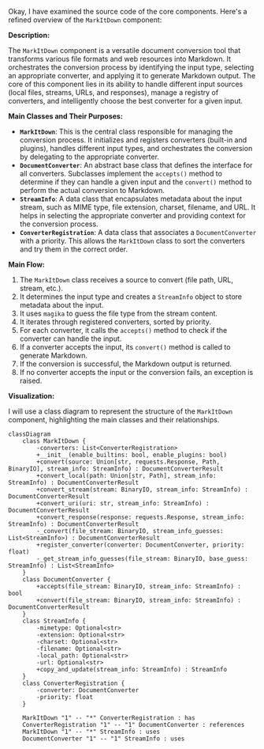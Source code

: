 Okay, I have examined the source code of the core components. Here's a refined overview of the `MarkItDown` component:

**Description:**

The `MarkItDown` component is a versatile document conversion tool that transforms various file formats and web resources into Markdown. It orchestrates the conversion process by identifying the input type, selecting an appropriate converter, and applying it to generate Markdown output. The core of this component lies in its ability to handle different input sources (local files, streams, URLs, and responses), manage a registry of converters, and intelligently choose the best converter for a given input.

**Main Classes and Their Purposes:**

*   **`MarkItDown`**: This is the central class responsible for managing the conversion process. It initializes and registers converters (built-in and plugins), handles different input types, and orchestrates the conversion by delegating to the appropriate converter.
*   **`DocumentConverter`**: An abstract base class that defines the interface for all converters. Subclasses implement the `accepts()` method to determine if they can handle a given input and the `convert()` method to perform the actual conversion to Markdown.
*   **`StreamInfo`**: A data class that encapsulates metadata about the input stream, such as MIME type, file extension, charset, filename, and URL. It helps in selecting the appropriate converter and providing context for the conversion process.
*   **`ConverterRegistration`**: A data class that associates a `DocumentConverter` with a priority. This allows the `MarkItDown` class to sort the converters and try them in the correct order.

**Main Flow:**

1.  The `MarkItDown` class receives a source to convert (file path, URL, stream, etc.).
2.  It determines the input type and creates a `StreamInfo` object to store metadata about the input.
3.  It uses `magika` to guess the file type from the stream content.
4.  It iterates through registered converters, sorted by priority.
5.  For each converter, it calls the `accepts()` method to check if the converter can handle the input.
6.  If a converter accepts the input, its `convert()` method is called to generate Markdown.
7.  If the conversion is successful, the Markdown output is returned.
8.  If no converter accepts the input or the conversion fails, an exception is raised.

**Visualization:**

I will use a class diagram to represent the structure of the `MarkItDown` component, highlighting the main classes and their relationships.

```mermaid
classDiagram
    class MarkItDown {
        -converters: List<ConverterRegistration>
        +__init__(enable_builtins: bool, enable_plugins: bool)
        +convert(source: Union[str, requests.Response, Path, BinaryIO], stream_info: StreamInfo) : DocumentConverterResult
        +convert_local(path: Union[str, Path], stream_info: StreamInfo) : DocumentConverterResult
        +convert_stream(stream: BinaryIO, stream_info: StreamInfo) : DocumentConverterResult
        +convert_uri(uri: str, stream_info: StreamInfo) : DocumentConverterResult
        +convert_response(response: requests.Response, stream_info: StreamInfo) : DocumentConverterResult
        -_convert(file_stream: BinaryIO, stream_info_guesses: List<StreamInfo>) : DocumentConverterResult
        +register_converter(converter: DocumentConverter, priority: float)
        -_get_stream_info_guesses(file_stream: BinaryIO, base_guess: StreamInfo) : List<StreamInfo>
    }
    class DocumentConverter {
        +accepts(file_stream: BinaryIO, stream_info: StreamInfo) : bool
        +convert(file_stream: BinaryIO, stream_info: StreamInfo) : DocumentConverterResult
    }
    class StreamInfo {
        -mimetype: Optional<str>
        -extension: Optional<str>
        -charset: Optional<str>
        -filename: Optional<str>
        -local_path: Optional<str>
        -url: Optional<str>
        +copy_and_update(stream_info: StreamInfo) : StreamInfo
    }
    class ConverterRegistration {
        -converter: DocumentConverter
        -priority: float
    }

    MarkItDown "1" -- "*" ConverterRegistration : has
    ConverterRegistration "1" -- "1" DocumentConverter : references
    MarkItDown "1" -- "*" StreamInfo : uses
    DocumentConverter "1" -- "1" StreamInfo : uses
```